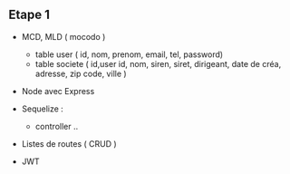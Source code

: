 ## Etape 1 
- MCD, MLD ( mocodo )
    - table user ( id, nom, prenom, email, tel, password)
    - table societe ( id,user id, nom, siren, siret, dirigeant, date de créa, adresse, zip code, ville )

- Node avec Express
- Sequelize :
    - controller ..

- Listes de routes ( CRUD )
- JWT








